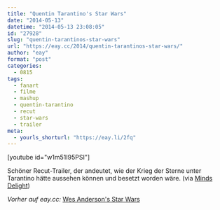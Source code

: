 ```yaml
---
title: "Quentin Tarantino's Star Wars"
date: "2014-05-13"
datetime: "2014-05-13 23:08:05"
id: "27928"
slug: "quentin-tarantinos-star-wars"
url: "https://eay.cc/2014/quentin-tarantinos-star-wars/"
author: "eay"
format: "post"
categories:
  - 0815
tags:
  - fanart
  - filme
  - mashup
  - quentin-tarantino
  - recut
  - star-wars
  - trailer
meta:
  - yourls_shorturl: "https://eay.li/2fq"
---
```


\[youtube id="w1m51I95PSI"\]

Schöner Recut-Trailer, der andeutet, wie der Krieg der Sterne unter Tarantino hätte aussehen können und besetzt worden wäre. (via [Minds Delight](http://www.mindsdelight.de/2014/05/star-wars-reimagined-as-a-quentin-tarantino-film/))

_Vorher auf eay.cc:_ [Wes Anderson's Star Wars](//eay.cc/2012/wes-andersons-star-wars/)
